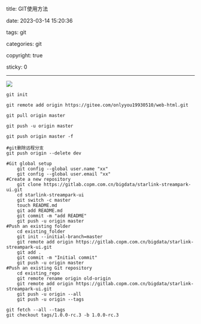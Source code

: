title: GIT使用方法

date: 2023-03-14 15:20:36

tags: git

categories: git

copyright: true

sticky: 0

---

<span id="delete">

![](/images/banner/1.jpg)

</span>

<!--more-->

```
git init

git remote add origin https://gitee.com/onlyyou19930510/web-html.git

git pull origin master

git push -u origin master

git push origin master -f

#git删除远程分支
git push origin --delete dev

```



```
#Git global setup
    git config --global user.name "xx"
    git config --global user.email "xx"
#Create a new repository
    git clone https://gitlab.copm.com.cn/bigdata/starlink-streampark-ui.git
    cd starlink-streampark-ui
    git switch -c master
    touch README.md
    git add README.md
    git commit -m "add README"
    git push -u origin master
#Push an existing folder
    cd existing_folder
    git init --initial-branch=master
    git remote add origin https://gitlab.copm.com.cn/bigdata/starlink-streampark-ui.git
    git add .
    git commit -m "Initial commit"
    git push -u origin master
#Push an existing Git repository
    cd existing_repo
    git remote rename origin old-origin
    git remote add origin https://gitlab.copm.com.cn/bigdata/starlink-streampark-ui.git
    git push -u origin --all
    git push -u origin --tags
```

```
git fetch --all --tags 
git checkout tags/1.0.0-rc.3 -b 1.0.0-rc.3

```







